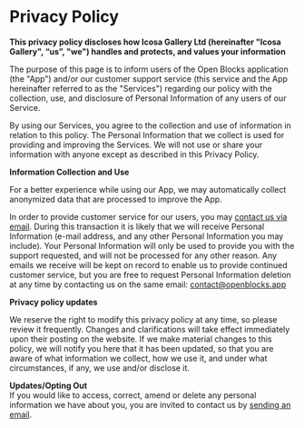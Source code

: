# Privacy Policy

**This privacy policy discloses how Icosa Gallery Ltd (hereinafter "Icosa Gallery", “us”, "we") handles and protects, and values your information**

The purpose of this page is to inform users of the Open Blocks application (the "App") and/or our customer support service (this service and the App hereinafter referred to as the "Services") regarding our policy with the collection, use, and disclosure of Personal Information of any users of our Service.

By using our Services, you agree to the collection and use of information in relation to this policy. The Personal Information that we collect is used for providing and improving the Services. We will not use or share your information with anyone except as described in this Privacy Policy.

**Information Collection and Use**

For a better experience while using our App, we may automatically collect anonymized data that are processed to improve the App.

In order to provide customer service for our users, you may [contact us via email](mailto:contact@openblocks.app). During this transaction it is likely that we will receive Personal Information (e-mail address, and any other Personal Information you may include). Your Personal Information will only be used to provide you with the support requested, and will not be processed for any other reason. Any emails we receive will be kept on record to enable us to provide continued customer service, but you are free to request Personal Information deletion at any time by contacting us on the same email: [contact@openblocks.app](mailto:contact@openblocks.app)

**Privacy policy updates**

We reserve the right to modify this privacy policy at any time, so please review it frequently. Changes and clarifications will take effect immediately upon their posting on the website. If we make material changes to this policy, we will notify you here that it has been updated, so that you are aware of what information we collect, how we use it, and under what circumstances, if any, we use and/or disclose it.

**Updates/Opting Out**\
If you would like to access, correct, amend or delete any personal information we have about you, you are invited to contact us by [sending an email](mailto:support@openblocks.app).
